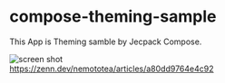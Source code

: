 # compose-theming-sample

This App is Theming samble by Jecpack Compose.  

![screen shot](https://storage.googleapis.com/zenn-user-upload/bfc53b8f116b-20220609.gif)  
https://zenn.dev/nemototea/articles/a80dd9764e4c92
